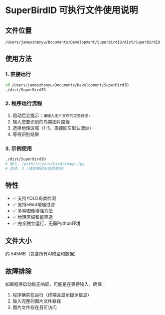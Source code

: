 # SuperBirdID 可执行文件使用说明

## 文件位置
```
/Users/jameszhenyu/Documents/Development/SuperBirdID/dist/SuperBirdID
```

## 使用方法

### 1. 直接运行
```bash
cd /Users/jameszhenyu/Documents/Development/SuperBirdID
./dist/SuperBirdID
```

### 2. 程序运行流程
1. 启动后会提示：`请输入图片文件的完整路径:`
2. 输入您要识别的鸟类图片路径
3. 选择地理区域（1-5，直接回车默认澳洲）
4. 等待识别结果

### 3. 示例使用
```bash
./dist/SuperBirdID
# 输入: /path/to/your/bird/image.jpg
# 选择: 2 (或直接回车选择澳洲)
```

## 特性
- ✅ 支持YOLO鸟类检测
- ✅ 支持eBird地理过滤
- ✅ 多种图像增强方法
- ✅ 地理区域智能筛选
- ✅ 完全独立运行，无需Python环境

## 文件大小
约 545MB（包含所有AI模型和数据）

## 故障排除
如果程序启动后无响应，可能是在等待输入。确保：
1. 程序确实在运行（终端会显示提示信息）
2. 输入完整的图片文件路径
3. 图片文件存在且可访问